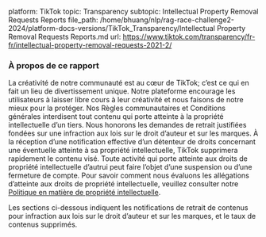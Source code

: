 platform: TikTok
topic: Transparency
subtopic: Intellectual Property Removal Requests Reports
file_path: /home/bhuang/nlp/rag-race-challenge2-2024/platform-docs-versions/TikTok_Transparency/Intellectual Property Removal Requests Reports.md
url: https://www.tiktok.com/transparency/fr-fr/intellectual-property-removal-requests-2021-2/


### À propos de ce rapport

La créativité de notre communauté est au cœur de TikTok; c’est ce qui en fait un lieu de divertissement unique. Notre plateforme encourage les utilisateurs à laisser libre cours à leur créativité et nous faisons de notre mieux pour la protéger. Nos Règles communautaires et Conditions générales interdisent tout contenu qui porte atteinte à la propriété intellectuelle d’un tiers. Nous honorons les demandes de retrait justifiées fondées sur une infraction aux lois sur le droit d’auteur et sur les marques. À la réception d’une notification effective d’un détenteur de droits concernant une éventuelle atteinte à sa propriété intellectuelle, TikTok supprimera rapidement le contenu visé. Toute activité qui porte atteinte aux droits de propriété intellectuelle d’autrui peut faire l’objet d’une suspension ou d’une fermeture de compte. Pour savoir comment nous évaluons les allégations d’atteinte aux droits de propriété intellectuelle, veuillez consulter notre [Politique en matière de propriété intellectuelle](https://www.tiktok.com/legal/copyright-policy).

Les sections ci-dessous indiquent les notifications de retrait de contenus pour infraction aux lois sur le droit d’auteur et sur les marques, et le taux de contenus supprimés.